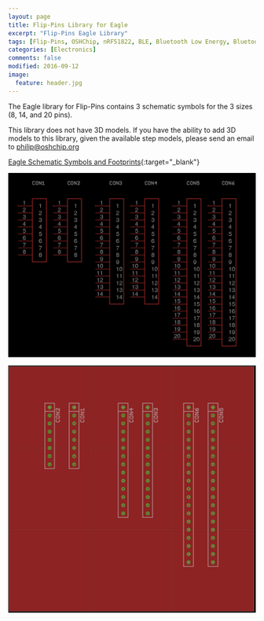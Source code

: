 ```yaml
---
layout: page
title: Flip-Pins Library for Eagle
excerpt: "Flip-Pins Eagle Library"
tags: [Flip-Pins, OSHChip, nRF51822, BLE, Bluetooth Low Energy, Bluetooth Smart]
categories: [Electronics]
comments: false
modified: 2016-09-12
image:
  feature: header.jpg
---
```


The Eagle library for Flip-Pins contains 3 schematic symbols for the 3
sizes (8, 14, and 20 pins).

This library does not have 3D models. If you have the ability to add
3D models to this library, given the available step models, please
send an email to philip@oshchip.org

[Eagle Schematic Symbols and Footprints](/products/Flip-Pins_Eagle_Symbols_and_Footprints_2016_09_12.zip){:target="_blank"}

![](/images/Flip-Pins_Eagle_Symbols.png)

![](/images/Flip-Pins_Eagle_Footprints.png)


